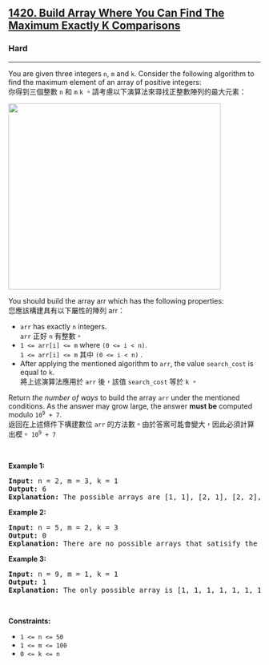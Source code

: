 <h2><a href="https://leetcode.com/problems/build-array-where-you-can-find-the-maximum-exactly-k-comparisons/">1420. Build Array Where You Can Find The Maximum Exactly K Comparisons</a></h2><h3>Hard</h3><hr><div><p data-immersive-translate-effect="1" data-immersive_translate_walked="ada6e6fa-ee44-4895-9651-64fe790b13d2">You are given three integers <code data-immersive-translate-effect="1" data-immersive_translate_walked="ada6e6fa-ee44-4895-9651-64fe790b13d2">n</code>, <code data-immersive-translate-effect="1" data-immersive_translate_walked="ada6e6fa-ee44-4895-9651-64fe790b13d2">m</code> and <code data-immersive-translate-effect="1" data-immersive_translate_walked="ada6e6fa-ee44-4895-9651-64fe790b13d2">k</code>. Consider the following algorithm to find the maximum element of an array of positive integers:<font class="notranslate immersive-translate-target-wrapper" lang="zh-TW" data-immersive-translate-translation-element-mark="1"><br><font class="notranslate immersive-translate-target-translation-theme-none immersive-translate-target-translation-block-wrapper-theme-none immersive-translate-target-translation-block-wrapper" data-immersive-translate-translation-element-mark="1"><font class="notranslate immersive-translate-target-inner immersive-translate-target-translation-theme-none-inner" data-immersive-translate-translation-element-mark="1">你得到三個整數 <code data-immersive-translate-effect="1" data-immersive_translate_walked="ada6e6fa-ee44-4895-9651-64fe790b13d2">n</code> 和 <code data-immersive-translate-effect="1" data-immersive_translate_walked="ada6e6fa-ee44-4895-9651-64fe790b13d2">m</code> <code data-immersive-translate-effect="1" data-immersive_translate_walked="ada6e6fa-ee44-4895-9651-64fe790b13d2">k</code> 。請考慮以下演算法來尋找正整數陣列的最大元素：</font></font></font></p>
<img alt="" src="https://assets.leetcode.com/uploads/2020/04/02/e.png" style="width: 424px; height: 372px;">
<p data-immersive-translate-effect="1" data-immersive_translate_walked="ada6e6fa-ee44-4895-9651-64fe790b13d2">You should build the array arr which has the following properties:<font class="notranslate immersive-translate-target-wrapper" lang="zh-TW" data-immersive-translate-translation-element-mark="1"><br><font class="notranslate immersive-translate-target-translation-theme-none immersive-translate-target-translation-block-wrapper-theme-none immersive-translate-target-translation-block-wrapper" data-immersive-translate-translation-element-mark="1"><font class="notranslate immersive-translate-target-inner immersive-translate-target-translation-theme-none-inner" data-immersive-translate-translation-element-mark="1">您應該構建具有以下屬性的陣列 arr：</font></font></font></p>

<ul>
	<li data-immersive-translate-effect="1" data-immersive_translate_walked="ada6e6fa-ee44-4895-9651-64fe790b13d2"><code data-immersive-translate-effect="1" data-immersive_translate_walked="ada6e6fa-ee44-4895-9651-64fe790b13d2">arr</code> has exactly <code data-immersive-translate-effect="1" data-immersive_translate_walked="ada6e6fa-ee44-4895-9651-64fe790b13d2">n</code> integers.<font class="notranslate immersive-translate-target-wrapper" lang="zh-TW" data-immersive-translate-translation-element-mark="1"><br><font class="notranslate immersive-translate-target-translation-theme-none immersive-translate-target-translation-block-wrapper-theme-none immersive-translate-target-translation-block-wrapper" data-immersive-translate-translation-element-mark="1"><font class="notranslate immersive-translate-target-inner immersive-translate-target-translation-theme-none-inner" data-immersive-translate-translation-element-mark="1"> <code data-immersive-translate-effect="1" data-immersive_translate_walked="ada6e6fa-ee44-4895-9651-64fe790b13d2">arr</code> 正好 <code data-immersive-translate-effect="1" data-immersive_translate_walked="ada6e6fa-ee44-4895-9651-64fe790b13d2">n</code> 有整數。</font></font></font></li>
	<li data-immersive-translate-effect="1" data-immersive_translate_walked="ada6e6fa-ee44-4895-9651-64fe790b13d2"><code data-immersive-translate-effect="1" data-immersive_translate_walked="ada6e6fa-ee44-4895-9651-64fe790b13d2">1 &lt;= arr[i] &lt;= m</code> where <code data-immersive-translate-effect="1" data-immersive_translate_walked="ada6e6fa-ee44-4895-9651-64fe790b13d2">(0 &lt;= i &lt; n)</code>.<font class="notranslate immersive-translate-target-wrapper" lang="zh-TW" data-immersive-translate-translation-element-mark="1"><br><font class="notranslate immersive-translate-target-translation-theme-none immersive-translate-target-translation-block-wrapper-theme-none immersive-translate-target-translation-block-wrapper" data-immersive-translate-translation-element-mark="1"><font class="notranslate immersive-translate-target-inner immersive-translate-target-translation-theme-none-inner" data-immersive-translate-translation-element-mark="1"> <code data-immersive-translate-effect="1" data-immersive_translate_walked="ada6e6fa-ee44-4895-9651-64fe790b13d2">1 &lt;= arr[i] &lt;= m</code> 其中 <code data-immersive-translate-effect="1" data-immersive_translate_walked="ada6e6fa-ee44-4895-9651-64fe790b13d2">(0 &lt;= i &lt; n)</code> .</font></font></font></li>
	<li data-immersive-translate-effect="1" data-immersive_translate_walked="ada6e6fa-ee44-4895-9651-64fe790b13d2">After applying the mentioned algorithm to <code data-immersive-translate-effect="1" data-immersive_translate_walked="ada6e6fa-ee44-4895-9651-64fe790b13d2">arr</code>, the value <code data-immersive-translate-effect="1" data-immersive_translate_walked="ada6e6fa-ee44-4895-9651-64fe790b13d2">search_cost</code> is equal to <code data-immersive-translate-effect="1" data-immersive_translate_walked="ada6e6fa-ee44-4895-9651-64fe790b13d2">k</code>.<font class="notranslate immersive-translate-target-wrapper" lang="zh-TW" data-immersive-translate-translation-element-mark="1"><br><font class="notranslate immersive-translate-target-translation-theme-none immersive-translate-target-translation-block-wrapper-theme-none immersive-translate-target-translation-block-wrapper" data-immersive-translate-translation-element-mark="1"><font class="notranslate immersive-translate-target-inner immersive-translate-target-translation-theme-none-inner" data-immersive-translate-translation-element-mark="1">將上述演算法應用於 <code data-immersive-translate-effect="1" data-immersive_translate_walked="ada6e6fa-ee44-4895-9651-64fe790b13d2">arr</code> 後，該值 <code data-immersive-translate-effect="1" data-immersive_translate_walked="ada6e6fa-ee44-4895-9651-64fe790b13d2">search_cost</code> 等於 <code data-immersive-translate-effect="1" data-immersive_translate_walked="ada6e6fa-ee44-4895-9651-64fe790b13d2">k</code> 。</font></font></font></li>
</ul>

<p data-immersive-translate-effect="1" data-immersive_translate_walked="ada6e6fa-ee44-4895-9651-64fe790b13d2">Return <em data-immersive-translate-effect="1" data-immersive_translate_walked="ada6e6fa-ee44-4895-9651-64fe790b13d2">the number of ways</em> to build the array <code data-immersive-translate-effect="1" data-immersive_translate_walked="ada6e6fa-ee44-4895-9651-64fe790b13d2">arr</code> under the mentioned conditions. As the answer may grow large, the answer <strong data-immersive-translate-effect="1" data-immersive_translate_walked="ada6e6fa-ee44-4895-9651-64fe790b13d2">must be</strong> computed modulo <code data-immersive-translate-effect="1" data-immersive_translate_walked="ada6e6fa-ee44-4895-9651-64fe790b13d2">10<sup>9</sup> + 7</code>.<font class="notranslate immersive-translate-target-wrapper" lang="zh-TW" data-immersive-translate-translation-element-mark="1"><br><font class="notranslate immersive-translate-target-translation-theme-none immersive-translate-target-translation-block-wrapper-theme-none immersive-translate-target-translation-block-wrapper" data-immersive-translate-translation-element-mark="1"><font class="notranslate immersive-translate-target-inner immersive-translate-target-translation-theme-none-inner" data-immersive-translate-translation-element-mark="1">返回在上述條件下構建數位 <code data-immersive-translate-effect="1" data-immersive_translate_walked="ada6e6fa-ee44-4895-9651-64fe790b13d2">arr</code> 的方法數。由於答案可能會變大，因此必須計算出模。 <code data-immersive-translate-effect="1" data-immersive_translate_walked="ada6e6fa-ee44-4895-9651-64fe790b13d2">10<sup>9</sup> + 7</code> </font></font></font></p>

<p>&nbsp;</p>
<p><strong class="example">Example 1:</strong></p>

<pre><strong>Input:</strong> n = 2, m = 3, k = 1
<strong>Output:</strong> 6
<strong>Explanation:</strong> The possible arrays are [1, 1], [2, 1], [2, 2], [3, 1], [3, 2] [3, 3]
</pre>

<p><strong class="example">Example 2:</strong></p>

<pre><strong>Input:</strong> n = 5, m = 2, k = 3
<strong>Output:</strong> 0
<strong>Explanation:</strong> There are no possible arrays that satisify the mentioned conditions.
</pre>

<p><strong class="example">Example 3:</strong></p>

<pre><strong>Input:</strong> n = 9, m = 1, k = 1
<strong>Output:</strong> 1
<strong>Explanation:</strong> The only possible array is [1, 1, 1, 1, 1, 1, 1, 1, 1]
</pre>

<p>&nbsp;</p>
<p><strong>Constraints:</strong></p>

<ul>
	<li><code>1 &lt;= n &lt;= 50</code></li>
	<li><code>1 &lt;= m &lt;= 100</code></li>
	<li><code>0 &lt;= k &lt;= n</code></li>
</ul>
</div>